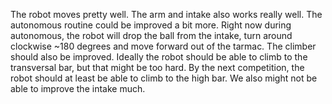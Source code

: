 The robot moves pretty well. The arm and intake also works really well. The autonomous routine could be improved a bit more. Right now during autonomous, the robot will drop the ball from the intake, turn around clockwise ~180 degrees and move forward out of the tarmac. The climber should also be improved. Ideally the robot should be able to climb to the transversal bar, but that might be too hard. By the next competition, the robot should at least be able to climb to the high bar. We also might not be able to improve the intake much.
